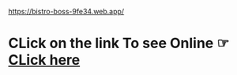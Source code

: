 https://bistro-boss-9fe34.web.app/

# CLick on the link To see Online ☞ [CLick here](https://bistro-boss-9fe34.web.app/)

